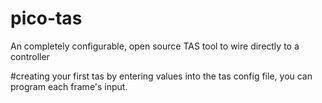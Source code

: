 # pico-tas
An completely configurable, open source TAS tool to wire directly to a controller

#creating your first tas
by entering values into the tas config file, you can program each frame's input.
